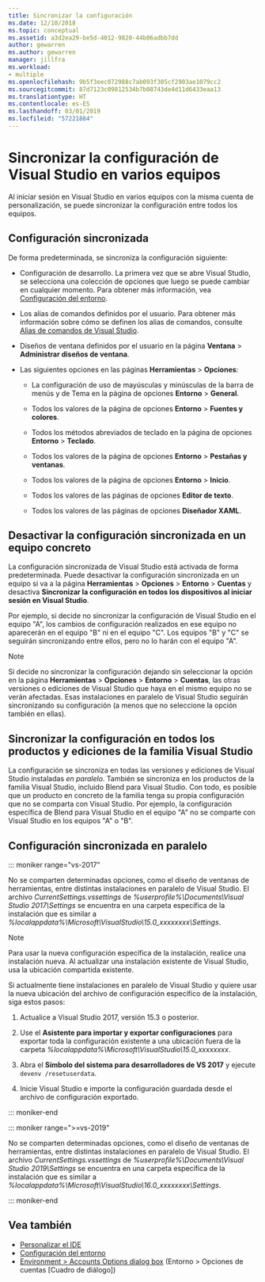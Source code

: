 ```yaml
---
title: Sincronizar la configuración
ms.date: 12/10/2018
ms.topic: conceptual
ms.assetid: a3d2ea29-be5d-4012-9820-44b06adbb7dd
author: gewarren
ms.author: gewarren
manager: jillfra
ms.workload:
- multiple
ms.openlocfilehash: 9b5f3eec072988c7ab093f305cf2903ae1079cc2
ms.sourcegitcommit: 87d7123c09812534b7b08743de4d11d6433eaa13
ms.translationtype: HT
ms.contentlocale: es-ES
ms.lasthandoff: 03/01/2019
ms.locfileid: "57221884"
---
```

# <a name="synchronize-visual-studio-settings-across-multiple-computers"></a>Sincronizar la configuración de Visual Studio en varios equipos

Al iniciar sesión en Visual Studio en varios equipos con la misma cuenta de personalización, se puede sincronizar la configuración entre todos los equipos.

## <a name="synchronized-settings"></a>Configuración sincronizada

De forma predeterminada, se sincroniza la configuración siguiente:

- Configuración de desarrollo. La primera vez que se abre Visual Studio, se selecciona una colección de opciones que luego se puede cambiar en cualquier momento. Para obtener más información, vea [Configuración del entorno](../ide/environment-settings.md).

- Los alias de comandos definidos por el usuario. Para obtener más información sobre cómo se definen los alias de comandos, consulte [Alias de comandos de Visual Studio](../ide/reference/visual-studio-command-aliases.md).

- Diseños de ventana definidos por el usuario en la página **Ventana** > **Administrar diseños de ventana**.

- Las siguientes opciones en las páginas **Herramientas** > **Opciones**:

   - La configuración de uso de mayúsculas y minúsculas de la barra de menús y de Tema en la página de opciones **Entorno** > **General**.

   - Todos los valores de la página de opciones **Entorno** > **Fuentes y colores**.

   - Todos los métodos abreviados de teclado en la página de opciones **Entorno** > **Teclado**.

   - Todos los valores de la página de opciones **Entorno** > **Pestañas y ventanas**.

   - Todos los valores de la página de opciones **Entorno** > **Inicio**.

   - Todos los valores de las páginas de opciones **Editor de texto**.

   - Todos los valores de las páginas de opciones **Diseñador XAML**.

## <a name="turn-off-synchronized-settings-on-a-particular-computer"></a>Desactivar la configuración sincronizada en un equipo concreto

La configuración sincronizada de Visual Studio está activada de forma predeterminada. Puede desactivar la configuración sincronizada en un equipo si va a la página **Herramientas** > **Opciones** > **Entorno** > **Cuentas** y desactiva **Sincronizar la configuración en todos los dispositivos al iniciar sesión en Visual Studio**.

Por ejemplo, si decide no sincronizar la configuración de Visual Studio en el equipo "A", los cambios de configuración realizados en ese equipo no aparecerán en el equipo "B" ni en el equipo "C". Los equipos "B" y "C" se seguirán sincronizando entre ellos, pero no lo harán con el equipo "A".

> [!NOTE]
> Si decide no sincronizar la configuración dejando sin seleccionar la opción en la página **Herramientas** > **Opciones** > **Entorno** > **Cuentas**, las otras versiones o ediciones de Visual Studio que haya en el mismo equipo no se verán afectadas. Esas instalaciones en paralelo de Visual Studio seguirán sincronizando su configuración (a menos que no seleccione la opción también en ellas).

## <a name="synchronize-settings-across-visual-studio-family-products-and-editions"></a>Sincronizar la configuración en todos los productos y ediciones de la familia Visual Studio

La configuración se sincroniza en todas las versiones y ediciones de Visual Studio instaladas *en paralelo*. También se sincroniza en los productos de la familia Visual Studio, incluido Blend para Visual Studio. Con todo, es posible que un producto en concreto de la familia tenga su propia configuración que no se comparta con Visual Studio. Por ejemplo, la configuración específica de Blend para Visual Studio en el equipo "A" no se comparte con Visual Studio en los equipos "A" o "B".

## <a name="side-by-side-synchronized-settings"></a>Configuración sincronizada en paralelo

::: moniker range="vs-2017"

No se comparten determinadas opciones, como el diseño de ventanas de herramientas, entre distintas instalaciones en paralelo de Visual Studio. El archivo *CurrentSettings.vssettings* de *%userprofile%\Documents\Visual Studio 2017\Settings* se encuentra en una carpeta específica de la instalación que es similar a *%localappdata%\Microsoft\VisualStudio\15.0_xxxxxxxx\Settings*.

> [!NOTE]
> Para usar la nueva configuración específica de la instalación, realice una instalación nueva. Al actualizar una instalación existente de Visual Studio, usa la ubicación compartida existente.

Si actualmente tiene instalaciones en paralelo de Visual Studio y quiere usar la nueva ubicación del archivo de configuración específico de la instalación, siga estos pasos:

1. Actualice a Visual Studio 2017, versión 15.3 o posterior.

2. Use el **Asistente para importar y exportar configuraciones** para exportar toda la configuración existente a una ubicación fuera de la carpeta *%localappdata%\Microsoft\VisualStudio\15.0_xxxxxxxx*.

3. Abra el **Símbolo del sistema para desarrolladores de VS 2017** y ejecute `devenv /resetuserdata`.

1. Inicie Visual Studio e importe la configuración guardada desde el archivo de configuración exportado.

::: moniker-end

::: moniker range=">=vs-2019"

No se comparten determinadas opciones, como el diseño de ventanas de herramientas, entre distintas instalaciones en paralelo de Visual Studio. El archivo *CurrentSettings.vssettings* de *%userprofile%\Documents\Visual Studio 2019\Settings* se encuentra en una carpeta específica de la instalación que es similar a *%localappdata%\Microsoft\VisualStudio\16.0_xxxxxxxx\Settings*.

::: moniker-end

## <a name="see-also"></a>Vea también

- [Personalizar el IDE](../ide/personalizing-the-visual-studio-ide.md)
- [Configuración del entorno](../ide/environment-settings.md)
- [Environment > Accounts Options dialog box](reference/accounts-environment-options-dialog-box.md) (Entorno > Opciones de cuentas [Cuadro de diálogo])
